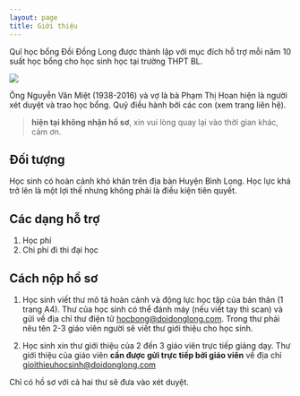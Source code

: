 ```yaml
---
layout: page
title: Giới thiệu
---
```


Quĩ học bổng Đồi Đồng Long được thành lập với mục đích hỗ trợ mỗi năm 10 suất học bổng cho học sinh học tại trường THPT BL.

![](//images.weserv.nl/?url=https://doidonglong.com/assets/img/bome.jpeg&mask=circle)

Ông Nguyễn Văn Miệt (1938-2016) và vợ là bà Phạm Thị Hoan hiện là người xét duyệt và trao học bổng. Quỹ điều hành bởi các con (xem trang liên hệ).

> **hiện tại không nhận hồ sơ**, xin vui lòng quay lại vào thời gian khác, cảm ơn.

## Đối tượng

Học sinh có hoàn cảnh khó khăn trên địa bàn Huyện Bình Long. Học lực khá trở lên là một lợi thế nhưng không phải là điều kiện tiên quyết.

## Các dạng hỗ trợ

1. Học phí
2. Chi phí đi thi đại học

## Cách nộp hồ sơ

1. Học sinh viết thư mô tả hoàn cảnh và động lực học tập của bản thân (1 trang A4). Thư của học sinh có thể đánh máy (nếu viết tay thì scan) và gửi về địa chỉ thư điện tử hocbong@doidonglong.com. Trong thư phải nêu tên 2-3 giáo viên người sẽ viết thư giới thiệu cho học sinh.

2. Học sinh xin thư giới thiệu của 2 đến 3 giáo viên trực tiếp giảng dạy. Thư giới thiệu của giáo viên **cần được gửi trực tiếp bởi giáo viên** về địa chỉ gioithieuhocsinh@doidonglong.com

Chỉ có hồ sơ với cả hai thư sẽ đưa vào xét duyệt.